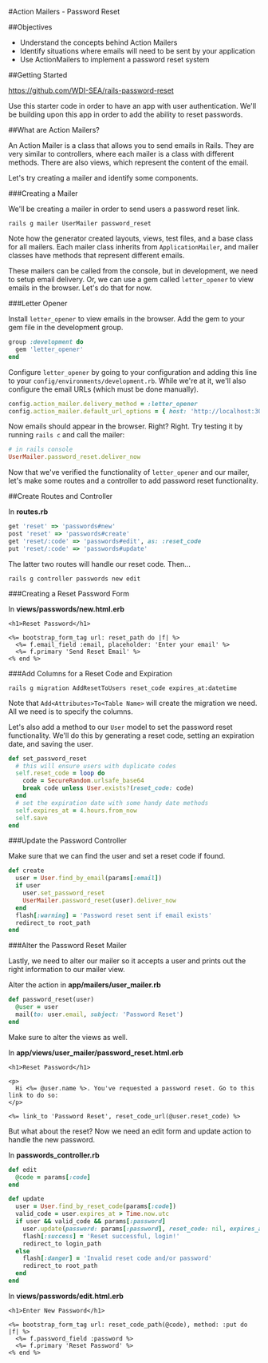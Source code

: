 #Action Mailers - Password Reset

##Objectives

* Understand the concepts behind Action Mailers
* Identify situations where emails will need to be sent by your application
* Use ActionMailers to implement a password reset system

##Getting Started

https://github.com/WDI-SEA/rails-password-reset

Use this starter code in order to have an app with user authentication. We'll be building upon this app in order to add the ability to reset passwords.

##What are Action Mailers?

An Action Mailer is a class that allows you to send emails in Rails. They are very similar to controllers, where each mailer is a class with different methods. There are also views, which represent the content of the email.

Let's try creating a mailer and identify some components.

###Creating a Mailer

We'll be creating a mailer in order to send users a password reset link.

```
rails g mailer UserMailer password_reset
```

Note how the generator created layouts, views, test files, and a base class for all mailers. Each mailer class inherits from `ApplicationMailer`, and mailer classes have methods that represent different emails.

These mailers can be called from the console, but in development, we need to setup email delivery. Or, we can use a gem called `letter_opener` to view emails in the browser. Let's do that for now.

###Letter Opener

Install `letter_opener` to view emails in the browser. Add the gem to your gem file in the development group.

```ruby
group :development do
  gem 'letter_opener'
end
```

Configure `letter_opener` by going to your configuration and adding this line to your `config/environments/development.rb`. While we're at it, we'll also configure the email URLs (which must be done manually).

```ruby
config.action_mailer.delivery_method = :letter_opener
config.action_mailer.default_url_options = { host: 'http://localhost:3000' }
```

Now emails should appear in the browser. Right? Right. Try testing it by running `rails c` and call the mailer:

```ruby
# in rails console
UserMailer.password_reset.deliver_now
```

Now that we've verified the functionality of `letter_opener` and our mailer, let's make some routes and a controller to add password reset functionality.

##Create Routes and Controller

In **routes.rb**

```ruby
get 'reset' => 'passwords#new'
post 'reset' => 'passwords#create'
get 'reset/:code' => 'passwords#edit', as: :reset_code
put 'reset/:code' => 'passwords#update'
```

The latter two routes will handle our reset code. Then...

```
rails g controller passwords new edit
```

###Creating a Reset Password Form

In **views/passwords/new.html.erb**

```erb
<h1>Reset Password</h1>

<%= bootstrap_form_tag url: reset_path do |f| %>
  <%= f.email_field :email, placeholder: 'Enter your email' %>
  <%= f.primary 'Send Reset Email' %>
<% end %>
```

###Add Columns for a Reset Code and Expiration

```
rails g migration AddResetToUsers reset_code expires_at:datetime
```

Note that `Add<Attributes>To<Table Name>` will create the migration we need. All we need is to specify the columns.

Let's also add a method to our `User` model to set the password reset functionality. We'll do this by generating a reset code, setting an expiration date, and saving the user.

```ruby
def set_password_reset
  # this will ensure users with duplicate codes
  self.reset_code = loop do 
    code = SecureRandom.urlsafe_base64
    break code unless User.exists?(reset_code: code)
  end
  # set the expiration date with some handy date methods
  self.expires_at = 4.hours.from_now
  self.save
end
```
  
###Update the Password Controller

Make sure that we can find the user and set a reset code if found.

```ruby
def create
  user = User.find_by_email(params[:email])
  if user
    user.set_password_reset
    UserMailer.password_reset(user).deliver_now
  end
  flash[:warning] = 'Password reset sent if email exists'
  redirect_to root_path
end
```
  
###Alter the Password Reset Mailer

Lastly, we need to alter our mailer so it accepts a user and prints out the right information to our mailer view.

Alter the action in **app/mailers/user_mailer.rb**

```ruby
def password_reset(user)
  @user = user
  mail(to: user.email, subject: 'Password Reset')
end
```

Make sure to alter the views as well.

In **app/views/user_mailer/password_reset.html.erb**

```erb
<h1>Reset Password</h1>

<p>
  Hi <%= @user.name %>. You've requested a password reset. Go to this link to do so:
</p>

<%= link_to 'Password Reset', reset_code_url(@user.reset_code) %>
```

But what about the reset? Now we need an edit form and update action to handle the new password.

In **passwords_controller.rb**

```ruby
def edit
  @code = params[:code]
end

def update
  user = User.find_by_reset_code(params[:code])
  valid_code = user.expires_at > Time.now.utc
  if user && valid_code && params[:password]
    user.update(password: params[:password], reset_code: nil, expires_at: nil)
    flash[:success] = 'Reset successful, login!'
    redirect_to login_path
  else
    flash[:danger] = 'Invalid reset code and/or password'
    redirect_to root_path
  end
end
```

In **views/passwords/edit.html.erb**

```erb
<h1>Enter New Password</h1>

<%= bootstrap_form_tag url: reset_code_path(@code), method: :put do |f| %>
  <%= f.password_field :password %>
  <%= f.primary 'Reset Password' %>
<% end %>
```

